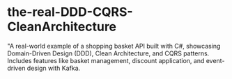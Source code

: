 # the-real-DDD-CQRS-CleanArchitecture
"A real-world example of a shopping basket API built with C#, showcasing Domain-Driven Design (DDD), Clean Architecture, and CQRS patterns. Includes features like basket management, discount application, and event-driven design with Kafka.
